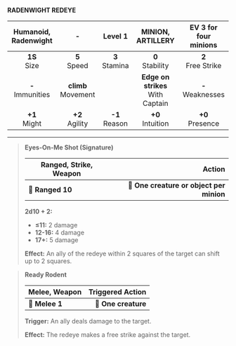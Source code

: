 **RADENWIGHT REDEYE**

| Humanoid, Radenwight |           -           |     Level 1      |          MINION, ARTILLERY          | EV 3 for four minions |
|:--------------------:|:---------------------:|:----------------:|:-----------------------------------:|:---------------------:|
|    **1S**<br>Size    |    **5**<br>Speed     | **3**<br>Stamina |         **0**<br>Stability          | **2**<br>Free Strike  |
| **-**<br>Immunities  | **climb**<br>Movement |                  | **Edge on strikes**<br>With Captain |  **-**<br>Weaknesses  |
|   **+1**<br>Might    |   **+2**<br>Agility   | **-1**<br>Reason |         **+0**<br>Intuition         |  **+0**<br>Presence   |

---

> **Eyes-On-Me Shot (Signature)**
> 
> | **Ranged, Strike, Weapon** |                               **Action** |
> | -------------------------- | ----------------------------------------:|
> | **📏 Ranged 10**           | **🎯 One creature or object per minion** |
> 
> **2d10 + 2:**
> 
> - **≤11:** 2 damage
> - **12-16:** 4 damage
> - **17+:** 5 damage
> 
> **Effect:** An ally of the redeye within 2 squares of the target can shift up to 2 squares.

> **Ready Rodent**
> 
> | **Melee, Weapon** | **Triggered Action** |
> | ----------------- | --------------------:|
> | **📏 Melee 1**    |  **🎯 One creature** |
> 
> **Trigger:** An ally deals damage to the target.
> 
> **Effect:** The redeye makes a free strike against the target.
